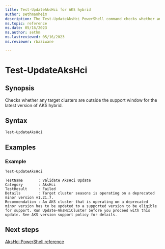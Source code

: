 ```yaml
---
title: Test-UpdateAksHci for AKS hybrid
author: sethmanheim
description: The Test-UpdateAksHci PowerShell command checks whether any target clusters are outside the support window for the latest version of AKS hybrid.
ms.topic: reference
ms.date: 05/16/2023
ms.author: sethm 
ms.lastreviewed: 05/16/2023
ms.reviewer: rbaziwane

---
```


# Test-UpdateAksHci

## Synopsis

Checks whether any target clusters are outside the support window for the latest version of AKS hybrid.

## Syntax

```powershell
Test-UpdateAksHci
```

## Examples

### Example

```powershell
Test-UpdateAksHci
```

```output
TestName       : Validate AksHci Update
Category       : AksHci
TestResult     : Failed
Details        : Target cluster seasons is operating on a deprecated minor version v1.21.7.
Recommendation : An AKS cluster that is operating on a deprecated minor version has to be updated to a supported version to be eligible for support. Run Update-AksHciCluster before you proceed with this update. See AKS version support policy for details.
```

## Next steps

[AksHci PowerShell reference](index.md)

